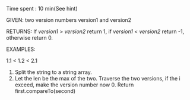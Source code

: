 Time spent : 10 min(See hint)

GIVEN: two version numbers version1 and version2

RETURNS: If *version1* > *version2* return 1, if *version1* < *version2* return -1, otherwise return 0.

EXAMPLES:

1.1 < 1.2 < 2.1



1. Split the string to a string array. 
2. Let the len be the max of the two. Traverse the two versions, if the i exceed, make the version number now 0. Return first.compareTo(second)